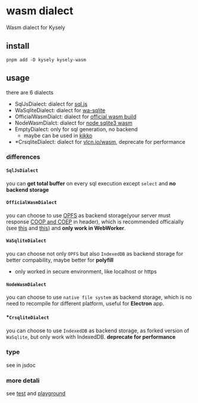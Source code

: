 # wasm dialect

Wasm dialect for Kysely

## install

```shell
pnpm add -D kysely kysely-wasm
```

## usage

there are 6 dialects

- SqlJsDialect: dialect for [sql.js](https://github.com/sql-js/sql.js)
- WaSqliteDialect: dialect for [wa-sqlite](https://github.com/rhashimoto/wa-sqlite)
- OfficialWasmDialct: dialect for [official wasm build](https://sqlite.org/wasm/doc/trunk/index.md)
- NodeWasmDialct: dialect for [node sqlite3 wasm](https://github.com/tndrle/node-sqlite3-wasm)
- EmptyDialect: only for sql generation, no backend
  - maybe can be used in [kikko](https://github.com/kikko-land/kikko)
- *CrsqliteDialect: dialect for [vlcn.io/wasm](https://vlcn.io/js/wasm), deprecate for performance

### differences

#### `SqlJsDialect`
you can **get total buffer** on every sql execution except `select` and **no backend storage**


#### `OfficialWasmDialect`
you can choose to use [OPFS](https://developer.mozilla.org/en-US/docs/Web/API/File_System_Access_API#origin_private_file_system) as backend storage(your server must response [COOP and COEP](https://sqlite.org/wasm/doc/trunk/persistence.md#coop-coep) in header), which is recommended officaially (see [this](https://sqlite.org/forum/forumpost/59097f57cbe647a2d1950fab93e7ab82dd24c1e384d38b90ec1e2f03a2a4e580) and [this](https://sqlite.org/forum/forumpost/8f50dc99149a6cedade784595238f45aa912144fae81821d5f9db31965f754dd)) and **only work in WebWorker**.

#### `WaSqliteDialect`
you can choose not only `OPFS` but also `IndexedDB` as backend storage for better compability, maybe better for **polyfill**

- only worked in secure environment, like localhost or https

#### `NodeWasmDialect`
you can choose to use `native file system` as backend storage, which is no need to recompile for different platform, useful for **Electron** app.

#### *`CrsqliteDialect`
you can choose to use `IndexedDB` as backend storage, as forked version of `WaSqlite`, but only work with IndexedDB. **deprecate for performance**

### type

see in jsdoc

### more detali

see [test](../../test/dialect-wasm.test.ts) and [playground](../../playground/src/modules)
